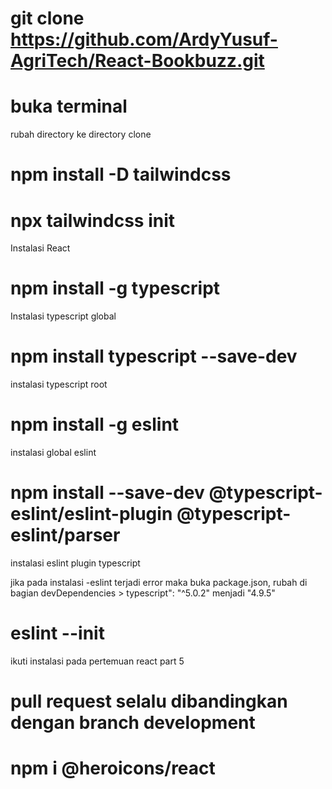 # git clone https://github.com/ArdyYusuf-AgriTech/React-Bookbuzz.git

# buka terminal

rubah directory ke directory clone

# npm install -D tailwindcss
# npx tailwindcss init
Instalasi React
# npm install -g typescript
Instalasi typescript global
# npm install typescript --save-dev
instalasi typescript root 
# npm install -g eslint
instalasi global eslint
# npm install --save-dev @typescript-eslint/eslint-plugin @typescript-eslint/parser
instalasi eslint plugin typescript

jika pada instalasi -eslint terjadi error maka buka package.json, rubah di bagian devDependencies > typescript": "^5.0.2" menjadi "4.9.5"

# eslint --init

ikuti instalasi pada pertemuan react part 5
# pull request selalu dibandingkan dengan branch development

# npm i @heroicons/react

